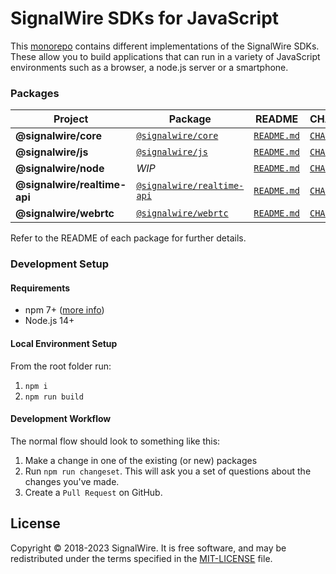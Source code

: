 # SignalWire SDKs for JavaScript

This [monorepo](https://en.wikipedia.org/wiki/Monorepo) contains different implementations of the SignalWire SDKs. These allow you to build applications that can run in a variety of JavaScript environments such as a browser, a node.js server or a smartphone.

### Packages

| Project                      | Package                                                                              | README                                         | CHANGELOG                                            |
| ---------------------------- | ------------------------------------------------------------------------------------ | ---------------------------------------------- | ---------------------------------------------------- |
| **@signalwire/core**         | [`@signalwire/core`](https://www.npmjs.com/package/@signalwire/core)                 | [`README.md`](packages/core/README.md)         | [`CHANGELOG.md`](packages/core/CHANGELOG.md)         |
| **@signalwire/js**           | [`@signalwire/js`](https://www.npmjs.com/package/@signalwire/js)                     | [`README.md`](packages/js/README.md)           | [`CHANGELOG.md`](packages/js/CHANGELOG.md)           |
| **@signalwire/node**         | _WIP_                                                                                | [`README.md`](packages/node/README.md)         | [`CHANGELOG.md`](packages/node/CHANGELOG.md)         |
| **@signalwire/realtime-api** | [`@signalwire/realtime-api`](https://www.npmjs.com/package/@signalwire/realtime-api) | [`README.md`](packages/realtime-api/README.md) | [`CHANGELOG.md`](packages/realtime-api/CHANGELOG.md) |
| **@signalwire/webrtc**       | [`@signalwire/webrtc`](https://www.npmjs.com/package/@signalwire/webrtc)             | [`README.md`](packages/webrtc/README.md)       | [`CHANGELOG.md`](packages/webrtc/CHANGELOG.md)       |

Refer to the README of each package for further details.

### Development Setup

#### Requirements

- npm 7+ ([more info](https://docs.npmjs.com/cli/v7/using-npm/workspaces))
- Node.js 14+

#### Local Environment Setup

From the root folder run:

1. `npm i`
2. `npm run build`

#### Development Workflow

The normal flow should look to something like this:

1. Make a change in one of the existing (or new) packages
2. Run `npm run changeset`. This will ask you a set of questions about the changes you've made.
3. Create a `Pull Request` on GitHub.

## License

Copyright © 2018-2023 SignalWire. It is free software, and may be redistributed under the terms specified in the [MIT-LICENSE](https://github.com/signalwire/signalwire-js/blob/master/LICENSE) file.
